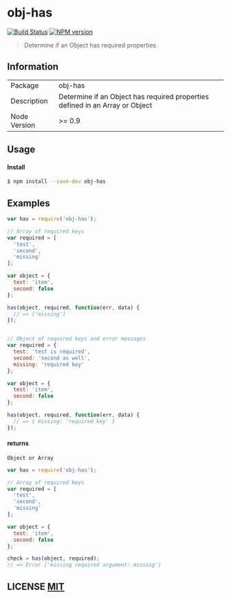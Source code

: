 # obj-has

[![Build Status](https://travis-ci.org/stevelacy/obj-has.png?branch=master)](https://travis-ci.org/stevelacy/obj-has)
[![NPM version](https://badge.fury.io/js/obj-has.png)](http://badge.fury.io/js/obj-has)

> Determine if an Object has required properties

## Information

<table>
<tr>
<td>Package</td><td>obj-has</td>
</tr>
<tr>
<td>Description</td>
<td>Determine if an Object has required properties defined in an Array or Object</td>
</tr>
<tr>
<td>Node Version</td>
<td>>= 0.9</td>
</tr>
</table>

## Usage

#### Install

```sh
$ npm install --save-dev obj-has
```

## Examples

```js
var has = require('obj-has');

// Array of required keys
var required = [
  'test',
  'second',
  'missing'
];

var object = {
  test: 'item',
  second: false
};

has(object, required, function(err, data) {
  // => ['missing']
});


// Object of required keys and error messages
var required = {
  test: 'test is required',
  second: 'second as well',
  missing: 'required key'
};

var object = {
  test: 'item',
  second: false
};

has(object, required, function(err, data) {
  // => { missing: 'required key' }
});

```

#### returns
`Object or Array`

```js
var has = require('obj-has');

// Array of required keys
var required = [
  'test',
  'second',
  'missing'
];

var object = {
  test: 'item',
  second: false
};

check = has(object, required);
// => Error ['missing required argument: missing']


```



## LICENSE [MIT](LICENSE)
